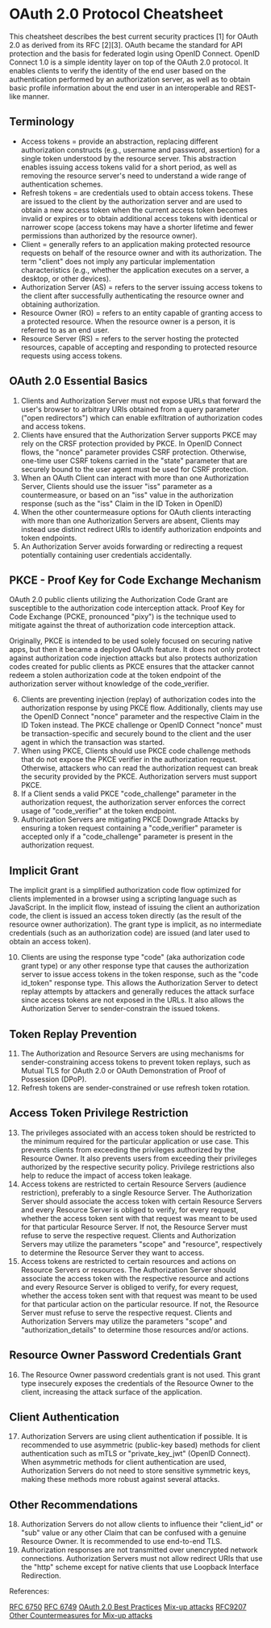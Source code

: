 # OAuth 2.0 Protocol Cheatsheet

This cheatsheet describes the best current security practices [1] for OAuth 2.0 as derived from its RFC [2][3]. OAuth became the standard for API protection and the basis for federated login using OpenID Connect. OpenID Connect 1.0 is a simple identity layer on top of the OAuth 2.0 protocol. It enables clients to verify the identity of the end user based on the authentication performed by an authorization server, as well as to obtain basic profile information about the end user in an interoperable and REST-like manner.

## Terminology

- Access tokens = provide an abstraction, replacing different authorization constructs (e.g., username and password, assertion) for a single token understood by the resource server. This abstraction enables issuing access tokens valid for a short period, as well as removing the resource server's need to understand a wide range of authentication schemes.
- Refresh tokens = are credentials used to obtain access tokens. These are issued to the client by the authorization server and are used to obtain a new access token when the current access token becomes invalid or expires or to obtain additional access tokens with identical or narrower scope (access tokens may have a shorter lifetime and fewer permissions than authorized by the resource owner).
- Client = generally refers to an application making protected resource requests on behalf of the resource owner and with its authorization. The term "client" does not imply any particular implementation characteristics (e.g., whether the application executes on a server, a desktop, or other devices).
- Authorization Server (AS) = refers to the server issuing access tokens to the client after successfully authenticating the resource owner and obtaining authorization.
- Resource Owner (RO) = refers to an entity capable of granting access to a protected resource. When the resource owner is a person, it is referred to as an end user.
- Resource Server (RS) = refers to the server hosting the protected resources, capable of accepting and responding to protected resource requests using access tokens.

## OAuth 2.0 Essential Basics

1. Clients and Authorization Server must not expose URLs that forward the user's browser to arbitrary URIs obtained from a query parameter ("open redirectors") which can enable exfiltration of authorization codes and access tokens.
2. Clients have ensured that the Authorization Server supports PKCE may rely on the CRSF protection provided by PKCE. In OpenID Connect flows, the "nonce" parameter provides CSRF protection. Otherwise, one-time user CSRF tokens carried in the "state" parameter that are securely bound to the user agent must be used for CSRF protection.
3. When an OAuth Client can interact with more than one Authorization Server, Clients should use the issuer "iss" parameter as a countermeasure, or based on an "iss" value in the authorization response (such as the "iss" Claim in the ID Token in OpenID)
4. When the other countermeasure options for OAuth clients interacting with more than one Authorization Servers are absent, Clients may instead use distinct redirect URIs to identify authorization endpoints and token endpoints.
5. An Authorization Server avoids forwarding or redirecting a request potentially containing user credentials accidentally.

## PKCE - Proof Key for Code Exchange Mechanism

OAuth 2.0 public clients utilizing the Authorization Code Grant are susceptible to the authorization code interception attack. Proof Key for Code Exchange (PCKE, pronounced "pixy") is the technique used to mitigate against the threat of authorization code interception attack.

Originally, PKCE is intended to be used solely focused on securing native apps, but then it became a deployed OAuth feature. It does not only protect against authorization code injection attacks but also protects authorization codes created for public clients as PKCE ensures that the attacker cannot redeem a stolen authorization code at the token endpoint of the authorization server without knowledge of the code_verifier.

6. Clients are preventing injection (replay) of authorization codes into the authorization response by using PKCE flow. Additionally, clients may use the OpenID Connect "nonce" parameter and the respective Claim in the ID Token instead. The PKCE challenge or OpenID Connect "nonce" must be transaction-specific and securely bound to the client and the user agent in which the transaction was started.
7. When using PKCE, Clients should use PKCE code challenge methods that do not expose the PKCE verifier in the authorization request. Otherwise, attackers who can read the authorization request can break the security provided by the PKCE. Authorization servers must support PKCE.
8. If a Client sends a valid PKCE "code_challenge" parameter in the authorization request, the authorization server enforces the correct usage of "code_verifier" at the token endpoint.
9. Authorization Servers are mitigating PKCE Downgrade Attacks by ensuring a token request containing a "code_verifier" parameter is accepted only if a "code_challenge" parameter is present in the authorization request.

## Implicit Grant

The implicit grant is a simplified authorization code flow optimized for clients implemented in a browser using a scripting language such as JavaScript. In the implicit flow, instead of issuing the client an authorization code, the client is issued an access token directly (as the result of the resource owner authorization). The grant type is implicit, as no intermediate credentials (such as an authorization code) are issued (and later used to obtain an access token).

10. Clients are using the response type "code" (aka authorization code grant type) or any other response type that causes the authorization server to issue access tokens in the token response, such as the "code id_token" response type. This allows the Authorization Server to detect replay attempts by attackers and generally reduces the attack surface since access tokens are not exposed in the URLs. It also allows the Authorization Server to sender-constrain the issued tokens.

## Token Replay Prevention

11. The Authorization and Resource Servers are using mechanisms for sender-constraining access tokens to prevent token replays, such as Mutual TLS for OAuth 2.0 or OAuth Demonstration of Proof of Possession (DPoP).
12. Refresh tokens are sender-constrained or use refresh token rotation.

## Access Token Privilege Restriction

13. The privileges associated with an access token should be restricted to the minimum required for the particular application or use case. This prevents clients from exceeding the privileges authorized by the Resource Owner. It also prevents users from exceeding their privileges authorized by the respective security policy. Privilege restrictions also help to reduce the impact of access token leakage.
14. Access tokens are restricted to certain Resource Servers (audience restriction), preferably to a single Resource Server. The Authorization Server should associate the access token with certain Resource Servers and every Resource Server is obliged to verify, for every request, whether the access token sent with that request was meant to be used for that particular Resource Server. If not, the Resource Server must refuse to serve the respective request. Clients and Authorization Servers may utilize the parameters "scope" and "resource", respectively to determine the Resource Server they want to access.
15. Access tokens are restricted to certain resources and actions on Resource Servers or resources. The Authorization Server should associate the access token with the respective resource and actions and every Resource Server is obliged to verify, for every request, whether the access token sent with that request was meant to be used for that particular action on the particular resource. If not, the Resource Server must refuse to serve the respective request. Clients and Authorization Servers may utilize the parameters "scope" and "authorization_details" to determine those resources and/or actions.

## Resource Owner Password Credentials Grant

16. The Resource Owner password credentials grant is not used. This grant type insecurely exposes the credentials of the Resource Owner to the client, increasing the attack surface of the application.

## Client Authentication

17. Authorization Servers are using client authentication if possible. It is recommended to use asymmetric (public-key based) methods for client authentication such as mTLS or "private_key_jwt" (OpenID Connect). When asymmetric methods for client authentication are used, Authorization Servers do not need to store sensitive symmetric keys, making these methods more robust against several attacks.

## Other Recommendations

18. Authorization Servers do not allow clients to influence their "client_id" or "sub" value or any other Claim that can be confused with a genuine Resource Owner. It is recommended to use end-to-end TLS.
19. Authorization responses are not transmitted over unencrypted network connections. Authorization Servers must not allow redirect URIs that use the "http" scheme except for native clients that use Loopback Interface Redirection.

References:

[RFC 6750](https://www.rfc-editor.org/info/rfc6750)
[RFC 6749](https://www.rfc-editor.org/info/rfc6749)
[OAuth 2.0 Best Practices](https://datatracker.ietf.org/doc/html/draft-ietf-oauth-security-topics#name-best-practices)
[Mix-up attacks](https://datatracker.ietf.org/doc/html/draft-ietf-oauth-security-topics-18#mix_up)
[RFC9207](https://datatracker.ietf.org/doc/html/draft-ietf-oauth-security-topics-18#section-2.1-4)
[Other Countermeasures for Mix-up attacks](https://datatracker.ietf.org/doc/html/draft-ietf-oauth-security-topics-18#section-2.1-6)
